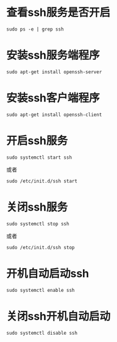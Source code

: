 # 查看ssh服务是否开启

```
sudo ps -e | grep ssh
```

# 安装ssh服务端程序

```
sudo apt-get install openssh-server
```

# 安装ssh客户端程序

```
sudo apt-get install openssh-client
```

# 开启ssh服务

```
sudo systemctl start ssh
```
或者
```
sudo /etc/init.d/ssh start
```

# 关闭ssh服务

```
sudo systemctl stop ssh
```
或者
```
sudo /etc/init.d/ssh stop
```

# 开机自动启动ssh


```
sudo systemctl enable ssh
```

# 关闭ssh开机自动启动

```
sudo systemctl disable ssh
```
